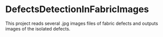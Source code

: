 # DefectsDetectionInFabricImages
This project reads several .jpg images files of fabric defects and outputs images of the isolated defects.
